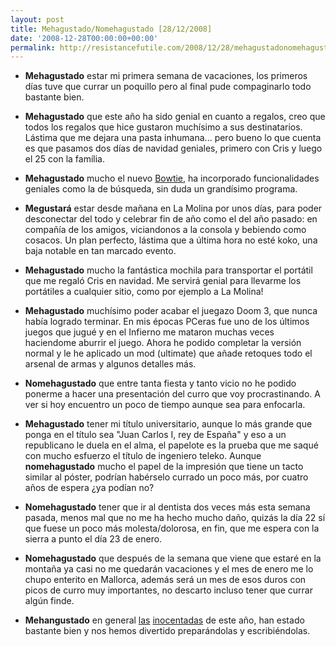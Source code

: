 ```yaml
---
layout: post
title: Mehagustado/Nomehagustado [28/12/2008]
date: '2008-12-28T00:00:00+00:00'
permalink: http://resistancefutile.com/2008/12/28/mehagustadonomehagustado-28122008/
---
```

- <strong>Mehagustado</strong> estar mi primera semana de vacaciones, los primeros días tuve que currar un poquillo pero al final pude compaginarlo todo bastante bien.

- <strong>Mehagustado</strong> que este año ha sido genial en cuanto a regalos, creo que todos los regalos que hice gustaron muchísimo a sus destinatarios. Lástima que me dejara una pasta inhumana... pero bueno lo que cuenta es que pasamos dos días de navidad geniales, primero con Cris y luego el 25 con la família. 

- <strong>Mehagustado</strong> mucho el nuevo <a href="http://www.applesfera.com/2008/12/27-muchas-novedades-en-la-beta-2-de-bowtie">Bowtie</a>, ha incorporado funcionalidades geniales como la de búsqueda, sin duda un grandísimo programa.

- <strong>Megustará</strong> estar desde mañana en La Molina por unos días, para poder desconectar del todo y celebrar fin de año como el del año pasado: en compañía de los amigos, viciandonos a la consola y bebiendo como cosacos. Un plan perfecto, lástima que a última hora no esté koko, una baja notable en tan marcado evento. 

- <strong>Mehagustado</strong> mucho la fantástica mochila para transportar el portátil que me regaló Cris en navidad. Me servirá genial para llevarme los portátiles a cualquier sitio, como por ejemplo a La Molina!

- <strong>Mehagustado</strong> muchísimo poder acabar el juegazo Doom 3, que nunca había logrado terminar. En mis épocas PCeras fue uno de los últimos juegos que jugué y en el Infierno me mataron muchas veces haciendome aburrir el juego. Ahora he podido completar la versión normal y le he aplicado un mod (ultimate) que añade retoques  todo el arsenal de armas y algunos detalles más.

- <strong>Nomehagustado</strong> que entre tanta fiesta y tanto vicio no he podido ponerme a hacer una presentación del curro que voy procrastinando. A ver si hoy encuentro un poco de tiempo aunque sea para enfocarla.

- <strong>Mehagustado</strong> tener mi título universitario, aunque lo más grande que ponga en el título sea "Juan Carlos I, rey de España" y eso a un republicano le duela en el alma, el papelote es la prueba que me saqué con mucho esfuerzo el título de ingeniero teleko. Aunque <strong>nomehagustado</strong> mucho el papel de la impresión que tiene un tacto similar al póster, podrían habérselo currado un poco más, por cuatro años de espera ¿ya podían no?

- <strong>Nomehagustado</strong> tener que ir al dentista dos veces más esta semana pasada, menos mal que no me ha hecho mucho daño, quizás la día 22 sí que fuese un poco más molesta/dolorosa, en fin, que me espera con la sierra a punto el día 23 de enero.

- <strong>Nomehagustado</strong> que después de la semana que viene que estaré en la montaña ya casi no me quedarán vacaciones y el mes de enero me lo chupo enterito en Mallorca, además será un mes de esos duros con picos de curro muy importantes, no descarto incluso tener que currar algún finde. 

- <strong>Mehangustado</strong> en general <a href="http://www.genbeta.com/2008/12/28-vota-mi-cuerpo-un-ejemplo-de-red-social-bien-entendida">las</a> <a href="http://www.applesfera.com/2008/12/28-cambios-en-applesfera-a-partir-de-enero-applesfera-lounge">inocentadas</a> de este año, han estado bastante bien y nos hemos divertido preparándolas y escribiéndolas.
